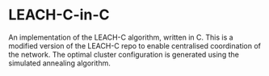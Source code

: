 # LEACH-C-in-C
An implementation of the LEACH-C algorithm, written in C. This is a modified version of the LEACH-C repo to enable centralised coordination of the network. The optimal cluster configuration is generated using the simulated annealing algorithm.

